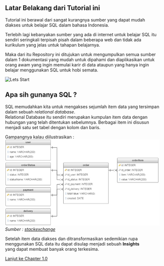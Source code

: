 ## Latar Belakang dari Tutorial ini

Tutorial ini berawal dari sangat kurangnya sumber yang dapat mudah diakses untuk belajar SQL dalam bahasa Indonesia.

Terlebih lagi kebanyakan sumber yang ada di internet untuk belajar SQL itu sendiri seringkali terpisah pisah dalam beberapa web dan tidak ada kurikulum yang jelas untuk tahapan belajarnya.

Maka dari itu Repository ini ditujukan untuk mengumpulkan semua sumber dalam 1 dokumentasi yang mudah untuk dipahami dan diaplikasikan untuk orang awam yang ingin memulai karir di data ataupun yang hanya ingin belajar menggunakan SQL untuk hobi semata.

![Lets Start](https://media.giphy.com/media/Jg3FB9vFhgwo/giphy.gif)

## Apa sih gunanya SQL ?
SQL memudahkan kita untuk mengakses sejumlah item data yang tersimpan dalam sebuah *relational database*. \
Relational Database itu sendiri merupakan kumpulan item data dengan hubungan yang telah ditentukan sebelumnya. Berbagai item ini disusun menjadi satu set tabel dengan kolom dan baris. 

Gampangnya kalau diilustrasikan :\
![Image of Relational Database](https://github.com/imfaridz/sql-101/blob/master/Images/example-relational-db.jpg?raw=true)\
*Sumber : [stackexchange](https://stackoverflow.com/questions/39185915/relational-database-tables-for-food-products-specifying-different-categories)*

Setelah item data diakses dan ditransformasikan sedemikian rupa menggunakan SQL data itu dapat disulap menjadi sebuah **Insights** \
yang dapat membuat banyak orang terkesima. 


[Lanjut ke Chapter 1.0](chapter1.0-SetupDatabase.md) 


